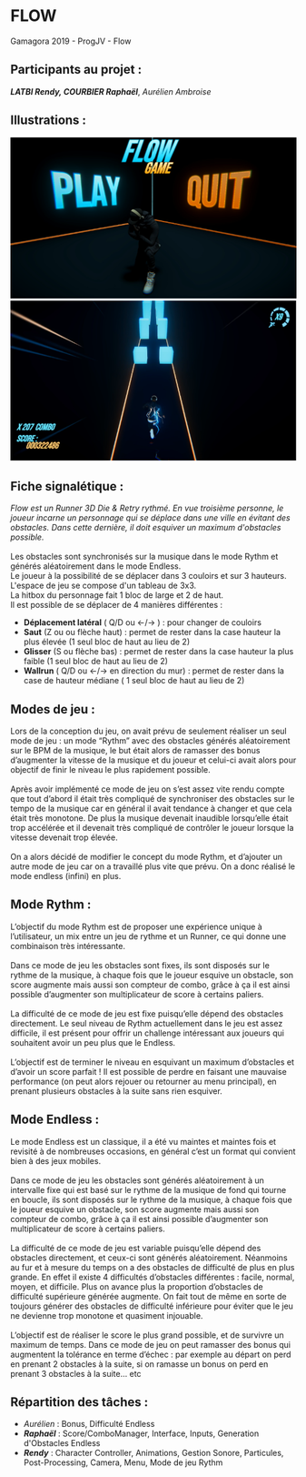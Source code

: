 # FLOW
Gamagora 2019 - ProgJV - Flow

## Participants au projet : 
***LATBI Rendy, COURBIER Raphaël***, *Aurélien Ambroise*

## Illustrations  : 
![Flow](FlowMenu.PNG)
![Flow](FlowRythm.PNG)

## Fiche signalétique :
*Flow est un Runner 3D Die & Retry rythmé. En vue troisième personne, le joueur incarne un
personnage qui se déplace dans une ville en évitant des obstacles. Dans cette dernière, il doit esquiver un maximum d'obstacles possible.* <br><br>
Les obstacles sont synchronisés sur la musique dans le mode Rythm et générés aléatoirement dans le mode Endless.<br>
Le joueur à la possibilité de se déplacer dans 3 couloirs et sur 3 hauteurs. <br>
L'espace de jeu se compose d'un tableau de 3x3. <br>
La hitbox du personnage fait 1 bloc de large et 2 de haut. <br>
Il est possible de se déplacer de 4 manières différentes :
- **Déplacement latéral** ( Q/D ou ←/→ ) : pour changer de couloirs
- **Saut** (Z ou ou flèche haut) : permet de rester dans la case hauteur la plus élevée (1 seul bloc de haut
au lieu de 2)
- **Glisser** (S ou flèche bas) : permet de rester dans la case hauteur la plus faible (1 seul
bloc de haut au lieu de 2)
- **Wallrun** ( Q/D ou ←/→ en direction du mur) : permet de rester dans la case de hauteur
médiane ( 1 seul bloc de haut au lieu de 2)

## Modes de jeu :
Lors de la conception du jeu, on avait prévu de seulement réaliser un seul mode de jeu : un
mode “Rythm” avec des obstacles générés aléatoirement sur le BPM de la musique, le but était
alors de ramasser des bonus d’augmenter la vitesse de la musique et du joueur et celui-ci avait
alors pour objectif de finir le niveau le plus rapidement possible. <br><br>
Après avoir implémenté ce mode de jeu on s’est assez vite rendu compte que tout d’abord il était très compliqué de
synchroniser des obstacles sur le tempo de la musique car en général il avait tendance à
changer et que cela était très monotone. De plus la musique devenait inaudible lorsqu’elle était
trop accélérée et il devenait très compliqué de contrôler le joueur lorsque la vitesse devenait
trop élevée.<br><br>
On a alors décidé de modifier le concept du mode Rythm, et d’ajouter un autre mode de jeu car on a travaillé plus vite que prévu. 
On a donc réalisé le mode endless (infini) en plus.

## Mode Rythm :
L’objectif du mode Rythm est de proposer une expérience unique à l’utilisateur, un mix entre un
jeu de rythme et un Runner, ce qui donne une combinaison très intéressante. <br><br>
Dans ce mode de jeu les obstacles sont fixes, ils sont disposés sur le rythme de la musique, à
chaque fois que le joueur esquive un obstacle, son score augmente mais aussi son compteur
de combo, grâce à ça il est ainsi possible d’augmenter son multiplicateur de score à certains
paliers. <br><br>
La difficulté de ce mode de jeu est fixe puisqu’elle dépend des obstacles directement. Le seul
niveau de Rythm actuellement dans le jeu est assez difficile, il est présent pour offrir un
challenge intéressant aux joueurs qui souhaitent avoir un peu plus que le Endless. <br><br>
L’objectif est de terminer le niveau en esquivant un maximum d’obstacles et d’avoir un score
parfait ! Il est possible de perdre en faisant une mauvaise performance (on peut alors rejouer ou
retourner au menu principal), en prenant plusieurs obstacles à la suite sans rien esquiver.

## Mode Endless :
Le mode Endless est un classique, il a été vu maintes et maintes fois et revisité à de
nombreuses occasions, en général c’est un format qui convient bien à des jeux mobiles.
<br><br>
Dans ce mode de jeu les obstacles sont générés aléatoirement à un intervalle fixe qui est basé
sur le rythme de la musique de fond qui tourne en boucle, ils sont disposés sur le rythme de la
musique, à chaque fois que le joueur esquive un obstacle, son score augmente mais aussi son
compteur de combo, grâce à ça il est ainsi possible d’augmenter son multiplicateur de score à
certains paliers.
<br><br>
La difficulté de ce mode de jeu est variable puisqu’elle dépend des obstacles directement, et
ceux-ci sont générés aléatoirement. Néanmoins au fur et à mesure du temps on a des
obstacles de difficulté de plus en plus grande. En effet il existe 4 difficultés d’obstacles
différentes : facile, normal, moyen, et difficile. Plus on avance plus la proportion d’obstacles de
difficulté supérieure générée augmente. On fait tout de même en sorte de toujours générer des
obstacles de difficulté inférieure pour éviter que le jeu ne devienne trop monotone et quasiment
injouable.
<br><br>
L’objectif est de réaliser le score le plus grand possible, et de survivre un maximum de temps.
Dans ce mode de jeu on peut ramasser des bonus qui augmentent la tolérance en terme
d’échec : par exemple au départ on perd en prenant 2 obstacles à la suite, si on ramasse un
bonus on perd en prenant 3 obstacles à la suite… etc

## Répartition des tâches :
- *Aurélien* : Bonus, Difficulté Endless
- ***Raphaël*** : Score/ComboManager, Interface, Inputs, Generation d'Obstacles Endless
- ***Rendy*** : Character Controller, Animations, Gestion Sonore, Particules, Post-Processing, Camera, Menu, Mode de jeu Rythm 
